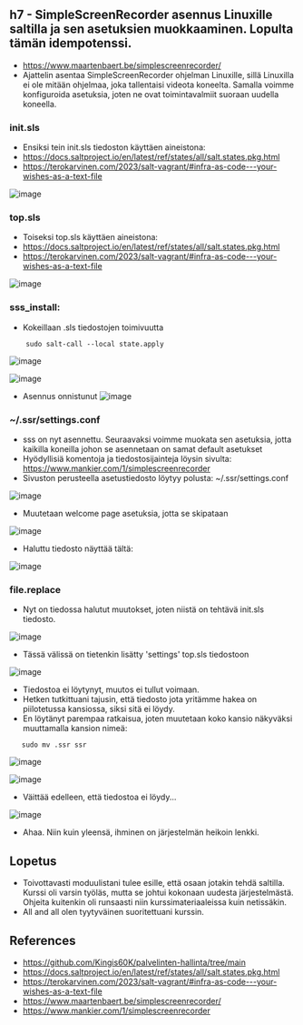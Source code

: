 ## h7 - SimpleScreenRecorder asennus Linuxille saltilla ja sen asetuksien muokkaaminen. Lopulta tämän idempotenssi.
- https://www.maartenbaert.be/simplescreenrecorder/
- Ajattelin asentaa SimpleScreenRecorder ohjelman Linuxille, sillä Linuxilla ei ole mitään ohjelmaa, joka tallentaisi videota koneelta. Samalla voimme konfiguroida asetuksia, joten ne ovat toimintavalmiit suoraan uudella koneella.

### init.sls
- Ensiksi tein init.sls tiedoston käyttäen aineistona:
- https://docs.saltproject.io/en/latest/ref/states/all/salt.states.pkg.html
- https://terokarvinen.com/2023/salt-vagrant/#infra-as-code---your-wishes-as-a-text-file

![image](https://github.com/Kingis60K/palvelinten-hallinta/assets/114500197/7766ff4b-98a0-4acd-8eda-fc447c346ae2)

### top.sls
- Toiseksi top.sls käyttäen aineistona:
- https://docs.saltproject.io/en/latest/ref/states/all/salt.states.pkg.html
- https://terokarvinen.com/2023/salt-vagrant/#infra-as-code---your-wishes-as-a-text-file

![image](https://github.com/Kingis60K/palvelinten-hallinta/assets/114500197/2239edd2-7f62-4471-b888-0c2cae1afb70)

### sss_install:
- Kokeillaan .sls tiedostojen toimivuutta
```
    sudo salt-call --local state.apply
  ```

![image](https://github.com/Kingis60K/palvelinten-hallinta/assets/114500197/c9745f1b-1ac7-4b4e-b169-271c661ff27d)

![image](https://github.com/Kingis60K/palvelinten-hallinta/assets/114500197/785acd55-a1d8-4aef-b6d3-9e5fbd942b10)

- Asennus onnistunut
![image](https://github.com/Kingis60K/palvelinten-hallinta/assets/114500197/c927c97d-bdb6-4a95-be60-e0fae94f651c)

### ~/.ssr/settings.conf
- sss on nyt asennettu. Seuraavaksi voimme muokata sen asetuksia, jotta kaikilla koneilla johon se asennetaan on samat default asetukset
- Hyödyllisiä komentoja ja tiedostosijainteja löysin sivulta: https://www.mankier.com/1/simplescreenrecorder
- Sivuston perusteella asetustiedosto löytyy polusta: ~/.ssr/settings.conf

![image](https://github.com/Kingis60K/palvelinten-hallinta/assets/114500197/646192e4-02da-48f7-a354-684f201175e2)

- Muutetaan welcome page asetuksia, jotta se skipataan

![image](https://github.com/Kingis60K/palvelinten-hallinta/assets/114500197/9e9fa7e2-ccc0-4601-bb70-6f4ab7b1626c)

- Haluttu tiedosto näyttää tältä:

![image](https://github.com/Kingis60K/palvelinten-hallinta/assets/114500197/74e145b9-96a4-46df-80ed-28dddf1134ce)


### file.replace
- Nyt on tiedossa halutut muutokset, joten niistä on tehtävä init.sls tiedosto.

![image](https://github.com/Kingis60K/palvelinten-hallinta/assets/114500197/3bd41cba-831d-47ae-a06f-ff62b8598987)

- Tässä välissä on tietenkin lisätty 'settings' top.sls tiedostoon

![image](https://github.com/Kingis60K/palvelinten-hallinta/assets/114500197/6f7eb089-fb16-44f6-b1dc-5bc6b0d77d17)

- Tiedostoa ei löytynyt, muutos ei tullut voimaan.
- Hetken tutkittuani tajusin, että tiedosto jota yritämme hakea on piilotetussa kansiossa, siksi sitä ei löydy.
- En löytänyt parempaa ratkaisua, joten muutetaan koko kansio näkyväksi muuttamalla kansion nimeä:
 
 ```
    sudo mv .ssr ssr
  ```

![image](https://github.com/Kingis60K/palvelinten-hallinta/assets/114500197/fd256da9-7931-4e33-8320-9a70f2d82bdb)

![image](https://github.com/Kingis60K/palvelinten-hallinta/assets/114500197/cf498a21-96b8-47b9-858f-e3167f9cc4c6)

- Väittää edelleen, että tiedostoa ei löydy...

![image](https://github.com/Kingis60K/palvelinten-hallinta/assets/114500197/fe122852-e1d7-412f-ac45-39021c91cac8)

- Ahaa. Niin kuin yleensä, ihminen on järjestelmän heikoin lenkki.

## Lopetus
- Toivottavasti moduulistani tulee esille, että osaan jotakin tehdä saltilla. Kurssi oli varsin työläs, mutta se johtui kokonaan uudesta järjestelmästä. Ohjeita kuitenkin oli runsaasti niin kurssimateriaaleissa kuin netissäkin.
- All and all olen tyytyväinen suoritettuani kurssin.



## References
- https://github.com/Kingis60K/palvelinten-hallinta/tree/main
- https://docs.saltproject.io/en/latest/ref/states/all/salt.states.pkg.html
- https://terokarvinen.com/2023/salt-vagrant/#infra-as-code---your-wishes-as-a-text-file
- https://www.maartenbaert.be/simplescreenrecorder/
- https://www.mankier.com/1/simplescreenrecorder
